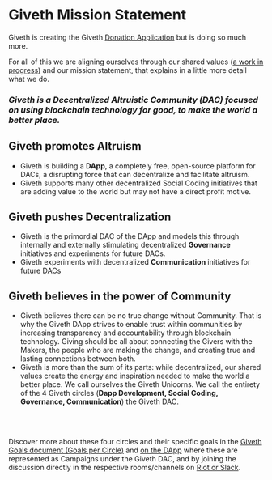 # Giveth Mission Statement

Giveth is creating the Giveth [Donation Application](https://wiki.giveth.io/documentation/DApp/alpha/) but is doing so much more.

For all of this we are aligning ourselves through our shared values ([a work in progress](https://medium.com/giveth/giveth-masterpiece-manifesto-19649c57c6aa)) and our mission statement, that explains in a little more detail what we do.

### *Giveth is a **Decentralized Altruistic Community (DAC)** focused on using blockchain technology for good, to make the world a better place.*

  

## Giveth promotes **Altruism** 

* Giveth is building a **DApp**, a completely free, open-source platform for DACs, a disrupting force that can decentralize and facilitate altruism. 
* Giveth supports many other decentralized Social Coding initiatives that are adding value to the world but may not have a direct profit motive.

## Giveth pushes **Decentralization**

* Giveth is the primordial DAC of the DApp and models this through internally and externally stimulating decentralized **Governance** initiatives and experiments for future DACs.
* Giveth experiments with decentralized **Communication** initiatives for future DACs

## Giveth believes in the power of **Community**

* Giveth believes there can be no true change without Community. That is why the Giveth DApp strives to enable trust within communities by increasing transparency and accountability through blockchain technology. Giving should be all about connecting the Givers with the Makers, the people who are making the change, and creating true and lasting connections between both.
* Giveth is more than the sum of its parts: while decentralized, our shared values create the energy and inspiration needed to make the world a better place. We call ourselves the Giveth Unicorns. We call the entirety of the 4 Giveth circles (**Dapp Development, Social Coding, Governance, Communication**) the Giveth DAC.  

<br><br>  

Discover more about these four circles and their specific goals in the [Giveth Goals document (Goals per Circle)](https://docs.google.com/document/d/15bD4zWmNGseSehNMS2ZYVUcTGXKp3B-REFf8A-0B7Xs/edit?usp=sharing) and [on the DApp](http://beta.giveth.io) where these are represented as Campaigns under the Giveth DAC, and by joining the discussion directly in the respective rooms/channels on [Riot or Slack](http://join.giveth.io). 
